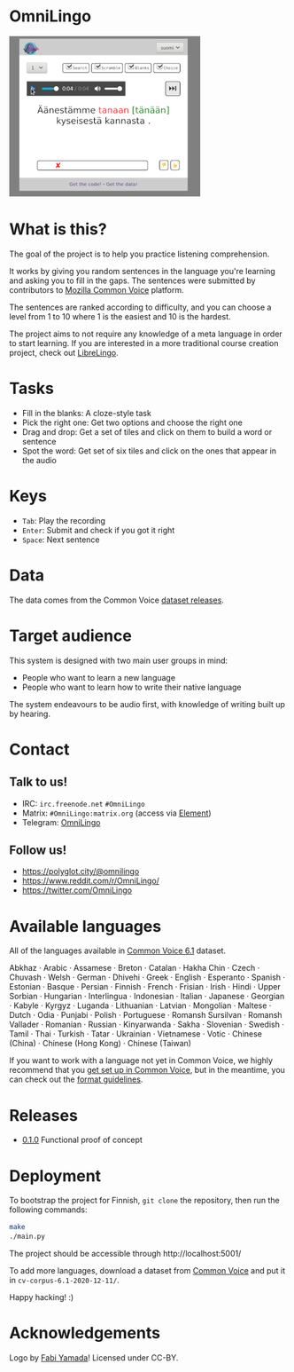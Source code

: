 # OmniLingo

![Project in action](doc/demo.gif) 

# What is this?

The goal of the project is to help you practice listening comprehension.

It works by giving you random sentences in the language you're learning and
asking you to fill in the gaps. The sentences were submitted by contributors
to [Mozilla Common Voice](https://commonvoice.mozilla.org/) platform.

The sentences are ranked according to difficulty, and you can choose a level
from 1 to 10 where 1 is the easiest and 10 is the hardest.

The project aims to not require any knowledge of a meta language in order to start
learning.  If you are interested in a more traditional course creation project,
check out [LibreLingo](https://github.com/kantord/LibreLingo/).

# Tasks

* Fill in the blanks: A cloze-style task
* Pick the right one: Get two options and choose the right one
* Drag and drop: Get a set of tiles and click on them to build a word or sentence
* Spot the word: Get set of six tiles and click on the ones that appear in the audio

# Keys

* `Tab`: Play the recording
* `Enter`: Submit and check if you got it right
* `Space`: Next sentence

# Data

The data comes from the Common Voice [dataset releases](http://commonvoice.mozilla.org/datasets).

# Target audience

This system is designed with two main user groups in mind:

* People who want to learn a new language
* People who want to learn how to write their native language

The system endeavours to be audio first, with knowledge of writing built 
up by hearing.

# Contact

## Talk to us!

* IRC: `irc.freenode.net` `#OmniLingo`
* Matrix: `#OmniLingo:matrix.org`  (access via [Element](https://app.element.io/#/room/#OmniLingo:matrix.org))
* Telegram: [OmniLingo](https://t.me/omnilingo)

## Follow us!

* https://polyglot.city/@omnilingo
* https://www.reddit.com/r/OmniLingo/
* https://twitter.com/OmniLingo

# Available languages

All of the languages available in [Common Voice 6.1](https://commonvoice.mozilla.org/datasets) dataset.

Abkhaz · Arabic · Assamese · Breton · Catalan · Hakha Chin · Czech · Chuvash · Welsh · German · Dhivehi · Greek · English · Esperanto · Spanish · Estonian · Basque · Persian · Finnish · French · Frisian · Irish · Hindi · Upper Sorbian · Hungarian · Interlingua · Indonesian · Italian · Japanese · Georgian · Kabyle · Kyrgyz · Luganda · Lithuanian · Latvian · Mongolian · Maltese · Dutch · Odia · Punjabi · Polish · Portuguese · Romansh Sursilvan · Romansh Vallader · Romanian · Russian · Kinyarwanda · Sakha · Slovenian · Swedish · Tamil · Thai · Turkish · Tatar · Ukrainian · Vietnamese · Votic · Chinese (China) · Chinese (Hong Kong) · Chinese (Taiwan)

If you want to work with a language not yet in Common Voice, we highly recommend that you [get set up in Common Voice](https://github.com/common-voice/common-voice/blob/main/docs/LANGUAGE.md), but 
in the meantime, you can check out the [format guidelines](docs/FORMAT.md).

# Releases 

* [0.1.0](https://github.com/omnilingo/omnilingo/tree/v0.1.0) Functional proof of concept

# Deployment

To bootstrap the project for Finnish, `git clone` the repository, then run the following
commands:

```bash
make
./main.py
```

The project should be accessible through http://localhost:5001/

To add more languages, download a dataset from [Common Voice](https://commonvoice.mozilla.org/datasets) and 
put it in `cv-corpus-6.1-2020-12-11/`.

Happy hacking! :)

# Acknowledgements

Logo by [Fabi Yamada](https://society6.com/yamadamx)! Licensed under CC-BY.


